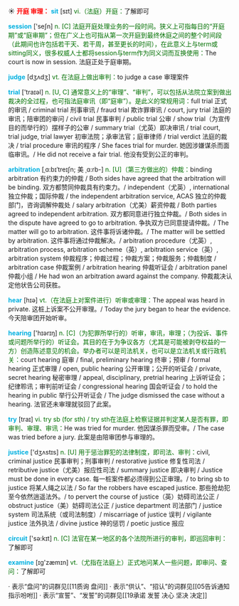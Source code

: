 ☀ <font color="red">**开庭 审理：**</font>
<font color="sky blue">**sit**</font> [sɪt] 
<font color="rgb(227, 108, 9)">vi.（法庭）开庭：</font>了解即可

<font color="sky blue">**session**</font> ['seʃn] 
<font color="rgb(227, 108, 9)">n. [C] 法庭开庭处理业务的一段时间。狭义上可指每日的“开庭期”或“庭审期”；但在广义上也可指从第一次开庭到最终休庭之间的整个时间段（此期间也许包括若干天、若干周，甚至更长的时间），在此意义上与term或sitting同义，很多权威人士都将session与term作为同义词而互换使用：</font>The court is now in session. 法庭正处于庭审期。

<font color="sky blue">**judge**</font> [dӡʌdӡ] 
<font color="rgb(227, 108, 9)">vt. 在法庭上做出审判：</font>to judge a case 审理案件

<font color="sky blue">**trial**</font> ['traɪəl] 
<font color="rgb(227, 108, 9)">n. [U, C] 通常意义上的“审理”、“审判”，可以包括从法院立案到做出裁决的全过程，也可指法庭审讯（即“庭审”）。是此义的常规用词：</font>full trial 正式的审讯 / criminal trial 刑事审讯 / fraud trial 欺诈罪审讯 / court, jury trial 法庭的审讯；陪审团的审问 / civil trial 民事审判 / public trial 公审 / show trial（为宣传目的而举行的）摆样子的公审 / summary trial（尤英）即决审讯 / trial court, trial judge, trial lawyer 初审法院；承审法官；庭审律师 / trial verdict 法庭的裁决 / trial procedure 审讯的程序 / She faces trial for murder. 她因涉嫌谋杀而面临审讯。/ He did not receive a fair trial. 他没有受到公正的审判。

<font color="sky blue">**arbitration**</font> [ˌɑ:bɪˈtreɪʃn; 美 ˌɑ:rb-]
<font color="rgb(227, 108, 9)">n. [U]（第三方做出的）仲裁：</font>binding arbitration 有约束力的仲裁 / Both sides have agreed that the arbitration will be binding. 双方都赞同仲裁具有约束力。/ independent（尤英）, international 独立仲裁；国际仲裁 / the independent arbitration service, ACAS 独立的仲裁部门，咨询调解仲裁处 / salary arbitration（尤美）薪资仲裁 / Both parties agreed to independent arbitration. 双方都同意进行独立仲裁。/ Both sides in the dispute have agreed to go to arbitration. 争执双方已同意提请仲裁。/ The matter will go to arbitration. 这件事将诉诸仲裁。/ The matter will be settled by arbitration. 这件事将通过仲裁解决。/ arbitration procedure（尤英）, arbitration process, arbitration scheme（英）, arbitration service（英）, arbitration system 仲裁程序；仲裁过程；仲裁方案；仲裁服务；仲裁制度 / arbitration case 仲裁案例 / arbitration hearing 仲裁听证会 / arbitration panel 仲裁小组 / He had won an arbitration award against the company. 仲裁裁决认定他状告公司获胜。

<font color="sky blue">**hear**</font> [hɪə] 
<font color="rgb(227, 108, 9)">vt.（在法庭上对案件进行）听审或审理：</font>The appeal was heard in private. 这桩上诉案不公开审理。/ Today the jury began to hear the evidence. 今天陪审团开始听审。

<font color="sky blue">**hearing**</font> ['hɪərɪŋ] 
<font color="rgb(227, 108, 9)">n. [C]（为犯罪所举行的）听审，审讯，审理；（为投诉、事件或问题所举行的）听证会。其目的在于为争议各方（尤其是可能被剥夺权益的一方）创造陈述意见的机会。举办者可以是司法机关，也可以是立法机关或行政机关：</font>court hearing 庭审 / final, preliminary hearing 终审；预审 / formal hearing 正式审理 / open, public hearing 公开审理；公开的听证会 / private, secret hearing 秘密审理 / appeal, disciplinary, pretrial hearing 上诉听证会；纪律聆讯；审判前听证会 / congressional hearing 国会听证会 / to hold the hearing in public 举行公开听证会 / The judge dismissed the case without a hearing. 法官还未审理就驳回了此案。

<font color="sky blue">**try**</font> [traɪ] 
<font color="rgb(227, 108, 9)">vi. try sb (for sth) / try sth在法庭上检察证据并判定某人是否有罪，即审判、审理、审讯：</font>He was tried for murder. 他因谋杀罪而受审。/ The case was tried before a jury. 此案是由陪审团参与审理的。

<font color="sky blue">**justice**</font> ['dӡʌstɪs] 
<font color="rgb(227, 108, 9)">n. [U] 用于惩治罪犯的法律制度，即司法、审判：</font>civil, criminal justice 民事审判；刑事审判 / restorative justice 修复性司法 / retributive justice（尤美）报应性司法 / summary justice 即决审判 / Justice must be done in every case. 每一桩案件都必须得到公正审理。/ to bring sb to justice 将某人绳之以法 / So far the robbers have escaped justice. 那些抢劫犯至今依然逍遥法外。/ to pervert the course of justice（英）妨碍司法公正 / obstruct justice（美）妨碍司法公正 / justice department 司法部门 / justice system 司法系统（或司法制度）/ miscarriage of justice 误判 / vigilante justice 法外执法 / divine justice 神的惩罚 / poetic justice 报应

<font color="sky blue">**circuit**</font> ['sə:kɪt] 
<font color="rgb(227, 108, 9)">n. [C] 法官在某一地区的各个法院所进行的审判，即巡回审判：</font>了解即可

<font color="sky blue">**examine**</font> [ɪɡ'zæmɪn] 
<font color="rgb(227, 108, 9)">vt.（尤指在法庭上）正式地问某人一些问题，即审问、查问：</font>了解即可

· 表示“盘问”的词群见[[11质询 盘问]]
· 表示“供认”、“招认”的词群见[[05告诉通知 指示吩咐]]
· 表示“宣誓”、“发誓”的词群见[[19承诺 发誓 决心 坚决 决定]]
